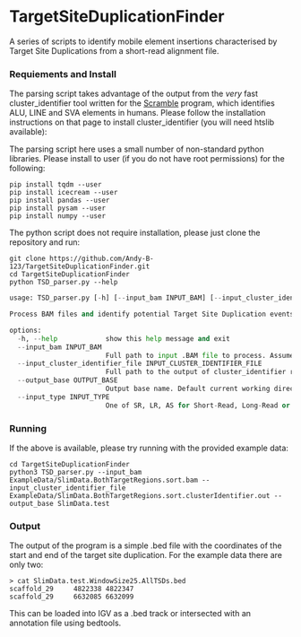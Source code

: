 # TargetSiteDuplicationFinder
A series of scripts to identify mobile element insertions characterised by Target Site Duplications from a short-read alignment file.


### Requiements and Install 
The parsing script takes advantage of the output from the _very_ fast cluster_identifier tool written for the [Scramble](https://github.com/GeneDx/scramble) program, which identifies ALU, LINE and SVA elements in humans. Please follow the installation instructions on that page to install cluster_identifier (you will need htslib available):


The parsing script here uses a small number of non-standard python libraries. Please install to user (if you do not have root permissions) for the following:
```
pip install tqdm --user
pip install icecream --user
pip install pandas --user
pip install pysam --user
pip install numpy --user
```

The python script does not require installation, please just clone the repository and run:
```
git clone https://github.com/Andy-B-123/TargetSiteDuplicationFinder.git
cd TargetSiteDuplicationFinder
python TSD_parser.py --help
```

```python
usage: TSD_parser.py [-h] [--input_bam INPUT_BAM] [--input_cluster_identifier_file INPUT_CLUSTER_IDENTIFIER_FILE] [--output_base OUTPUT_BASE] [--input_type INPUT_TYPE]

Process BAM files and identify potential Target Site Duplication events.

options:
  -h, --help            show this help message and exit
  --input_bam INPUT_BAM
                        Full path to input .BAM file to process. Assumed sorted and indexed.
  --input_cluster_identifier_file INPUT_CLUSTER_IDENTIFIER_FILE
                        Full path to the output of cluster_identifier run on your .BAM file. ASSUMES YOU HAVE RUN IT ON THE SAME BAM FILE AS PROVIDED ABOVE
  --output_base OUTPUT_BASE
                        Output base name. Default current working directory and "TSD_parse_out"
  --input_type INPUT_TYPE
                        One of SR, LR, AS for Short-Read, Long-Read or Assembly for the type of bam to process.

```

### Running  
If the above is available, please try running with the provided example data:
```
cd TargetSiteDuplicationFinder
python3 TSD_parser.py --input_bam ExampleData/SlimData.BothTargetRegions.sort.bam --input_cluster_identifier_file ExampleData/SlimData.BothTargetRegions.sort.clusterIdentifier.out --output_base SlimData.test
```

### Output  
The output of the program is a simple .bed file with the coordinates of the start and end of the target site duplication. For the example data there are only two:
```
> cat SlimData.test.WindowSize25.AllTSDs.bed
scaffold_29     4822338 4822347
scaffold_29     6632085 6632099

```

This can be loaded into IGV as a .bed track or intersected with an annotation file using bedtools. 

